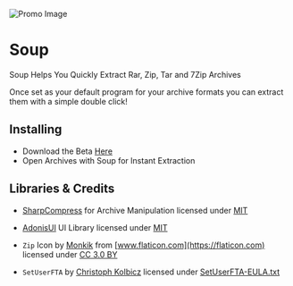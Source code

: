 ![Promo Image](https://i.postimg.cc/wBnGG2cp/Group.png)
# Soup
Soup Helps You Quickly Extract Rar, Zip, Tar and 7Zip Archives

Once set as your default program for your archive formats you can extract them with a simple double click!

## Installing
- Download the Beta [Here](https://github.com/andrew-mi/Soup/releases/latest) 
- Open Archives with Soup for Instant Extraction

## Libraries & Credits
- [SharpCompress](https://github.com/adamhathcock/sharpcompress) for Archive Manipulation licensed under [MIT](https://github.com/adamhathcock/sharpcompress/blob/6d69791db191fc401752be2f4df66683a5f65723/LICENSE.txt)
- [AdonisUI](https://github.com/benruehl/adonis-ui) UI Library licensed under [MIT](https://github.com/benruehl/adonis-ui/blob/f235e67d8be262d1f90183b4efd40ec149e7c3f6/LICENSE)

- `Zip` Icon by [Monkik](https://www.flaticon.com/authors/monkik) from [www.flaticon.com](https://flaticon.com) licensed under [CC 3.0 BY](https://creativecommons.org/licenses/by/3.0/)

- `SetUserFTA` by [Christoph Kolbicz](https://kolbi.cz) licensed under [SetUserFTA-EULA.txt](https://github.com/andrew-mi/Soup/blob/master/SetUserFTA-EULA.txt)

